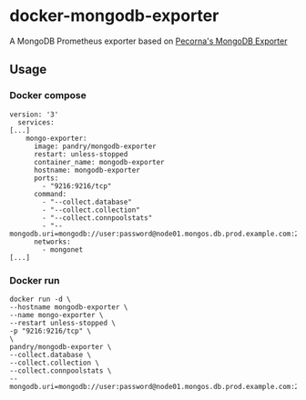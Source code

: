 # docker-mongodb-exporter
A MongoDB Prometheus exporter based on [Pecorna's MongoDB Exporter](https://github.com/percona/mongodb_exporter)

## Usage
### Docker compose
```
version: '3'
  services:
[...]
    mongo-exporter:
      image: pandry/mongodb-exporter
      restart: unless-stopped
      container_name: mongodb-exporter
      hostname: mongodb-exporter
      ports:
        - "9216:9216/tcp"
      command:
        - "--collect.database"
        - "--collect.collection"
        - "--collect.connpoolstats"
        - "--mongodb.uri=mongodb://user:password@node01.mongos.db.prod.example.com:27017
      networks:
        - mongonet
[...]
```


### Docker run
```
docker run -d \
--hostname mongodb-exporter \
--name mongo-exporter \
--restart unless-stopped \
-p "9216:9216/tcp" \
\
pandry/mongodb-exporter \
--collect.database \
--collect.collection \
--collect.connpoolstats \
--mongodb.uri=mongodb://user:password@node01.mongos.db.prod.example.com:27017
``` 
